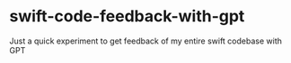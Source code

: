 # swift-code-feedback-with-gpt
Just a quick experiment to get feedback of my entire swift codebase with GPT
